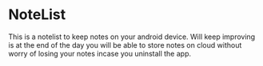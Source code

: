 # NoteList
This is a notelist to keep notes on your android device. Will keep improving is at the end of the day you will be able to store notes on cloud without worry of losing your notes incase you uninstall the app.
